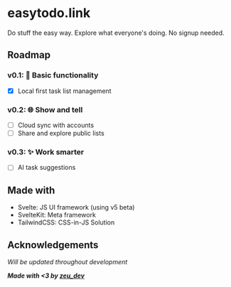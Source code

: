 # easytodo.link

Do stuff the easy way. Explore what everyone's doing. No signup needed.

## Roadmap

### v0.1: 📝 Basic functionality 
- [x] Local first task list management

### v0.2: 🌐 Show and tell
- [ ] Cloud sync with accounts
- [ ] Share and explore public lists

### v0.3: ✨ Work smarter 
- [ ] AI task suggestions

## Made with

- Svelte: JS UI framework (using v5 beta)
- SvelteKit: Meta framework
- TailwindCSS: CSS-in-JS Solution

## Acknowledgements

_Will be updated throughout development_

_**Made with <3 by [zeu_dev](https://zeu.dev)**_
